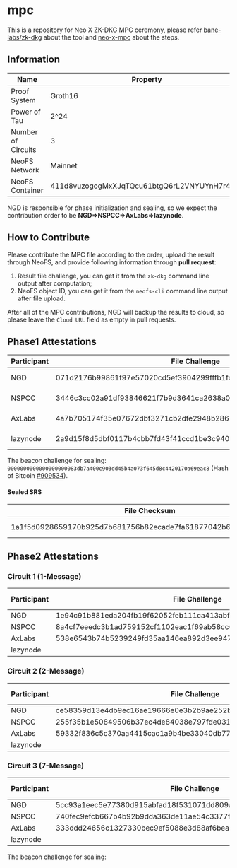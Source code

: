# mpc

This is a repository for Neo X ZK-DKG MPC ceremony, please refer [bane-labs/zk-dkg](https://github.com/bane-labs/zk-dkg) about the tool and [neo-x-mpc](https://github.com/bane-labs/zk-dkg/blob/main/neo-x-mpc.md) about the steps.

## Information

|Name              |Property                                    |
|------------------|--------------------------------------------|
|Proof System      |Groth16                                     |
|Power of Tau      |2^24                                        |
|Number of Circuits|3                                           |
|NeoFS Network     |Mainnet                                     |
|NeoFS Container   |411d8vuzogogMxXJqTQcu61btgQ6rL2VNYUYnH7r4kE3|

NGD is responsible for phase initialization and sealing, so we expect the contribution order to be **NGD=>NSPCC=>AxLabs=>lazynode**.

## How to Contribute

Please contribute the MPC file according to the order, upload the result through NeoFS, and provide following information through **pull request**:

1. Result file challenge, you can get it from the `zk-dkg` command line output after computation;
2. NeoFS object ID, you can get it from the `neofs-cli` command line output after file upload.

After all of the MPC contributions, NGD will backup the results to cloud, so please leave the `Cloud URL` field as empty in pull requests.

## Phase1 Attestations

|Participant|File Challenge                                                  |NeoFS Object ID                             |Cloud URL                                                        |
|-----------|----------------------------------------------------------------|--------------------------------------------|-----------------------------------------------------------------|
|NGD        |071d2176b99861f97e57020cd5ef3904299fffb1fdb8bf0994d9bbf5e36f60ad|4t51oBmnwu3UHpC35HAS3aoF2jcMtjmpL9df7vZR447r|https://zkstorage.blob.core.windows.net/zk-blob/Phase1_1_NGD     |
|NSPCC      |3446c3cc02a91df93846621f7b9d3641ca2638a0c959e2b5e03bc37823f27625|4QNXbGzU3ooJgpsR7EVawyKgtrQSDDw5BwdLYeND9gZT|https://zkstorage.blob.core.windows.net/zk-blob/Phase1_2_NSPCC   |
|AxLabs     |4a7b705174f35e07672dbf3271cb2dfe2948b2861df4b7e98fece41fe8c3f21e|CpbUnRe4qnxQZQH1SrKqCuCXo8aBis4HsuKDeN2ghB6w|https://zkstorage.blob.core.windows.net/zk-blob/Phase1_3_AxLabs  |
|lazynode   |2a9d15f8d5dbf0117b4cbb7fd43f41ccd1be3c9409e3d6f7da4964aa6447547c|8q5JMQ6x3ELp2XkLeqtGpGGHEiqgvRXL4a6AyHHvobi2|https://zkstorage.blob.core.windows.net/zk-blob/Phase1_4_lazynode|

The beacon challenge for sealing: `0000000000000000000083db7a400c903dd45b4a073f645d8c4420170a69eac8` (Hash of Bitcoin [#909534](https://btcscan.org/block/0000000000000000000083db7a400c903dd45b4a073f645d8c4420170a69eac8)).

#### Sealed SRS

|File Checksum                                                   |NeoFS Object ID                             |Cloud URL                                                         |
|----------------------------------------------------------------|--------------------------------------------|------------------------------------------------------------------|
|1a1f5d0928659170b925d7b681756b82ecade7fa61877042b69e6680a25c53ff|H9i8kUoujytHrsGBRpfWc91M1fE7KnptvFAVgx6nFRx9|https://zkstorage.blob.core.windows.net/zk-blob/Phase1_seal_result|

## Phase2 Attestations

### Circuit 1 (1-Message)

|Participant|File Challenge                                                  |NeoFS Object ID                             |Cloud URL|
|-----------|----------------------------------------------------------------|--------------------------------------------|---------|
|NGD        |1e94c91b881eda204fb19f62052feb111ca413abf4222fb4ae46b7af4badb557|9nZsqb8n3VsjzKWotU8J3gKivsjpBV9MKMdMdpczdZgR|         |
|NSPCC      |8a4cf7eeedc3b1ad759152cf1102eac1f69ab58cc0f782e1acbdd7b4023688a3|BS1gXCsnwnXH3C9K9MS9Y8RA3NmdXHnaPZNjQx3eQe2Y|         |
|AxLabs     |538e6543b74b5239249fd35aa146ea892d3ee94700d6a225a7255c1917e09781|5BCRFC4B4iU4XPVsraVFyh69nphZHsZuLtrNhX6Rdn6j|         |
|lazynode   |                                                                |                                            |         |

### Circuit 2 (2-Message)

|Participant|File Challenge                                                  |NeoFS Object ID                             |Cloud URL|
|-----------|----------------------------------------------------------------|--------------------------------------------|---------|
|NGD        |ce58359d13e4db9ec16ae19666e0e3b2b9ae252bf695207bcb15349a50cf3f19|DHBCUUaCEoQnxu9VFSPoprfTLqhSKKe9yf2sjFgz8Kat|         |
|NSPCC      |255f35b1e50849506b37ec4de84038e797fde031c600b39f9a5737ba26edf89f|3Wu65swwiSKHZVPLRouDUC1atQ556uGcDiekwAa7vThE|         |
|AxLabs     |59332f836c5c370aa4415cac1a9b4be33040db77fb26abe689ed515a319ea448|4qRpGkdjfkcWkKRSjM2R859FG86zNNCN5b9P6yZpsFGK|         |
|lazynode   |                                                                |                                            |         |

### Circuit 3 (7-Message)

|Participant|File Challenge                                                  |NeoFS Object ID                             |Cloud URL|
|-----------|----------------------------------------------------------------|--------------------------------------------|---------|
|NGD        |5cc93a1eec5e77380d915abfad18f531071dd809acbf665bdb08b602f463e821|96x52Scb6iidhUJE1YMCMzCUUbzHqqxriqBmp8Jh2smV|         |
|NSPCC      |740fec9efcb667b4b92b9dda363de11ae54c3377f5b64dd08e05247eaedf22e5|6b4HEzEibnHyhEKGPSswq64xi584dhofEpQEmZBmaphJ|         |
|AxLabs     |333ddd24656c1327330bec9ef5088e3d88af6beac0804a77bf050dae29800d0d|8Xt2oo9LbvzHeBK7MRyja4MjJtpu1u4N6eaB1sHRsTRy|         |
|lazynode   |                                                                |                                            |         |

The beacon challenge for sealing: 
